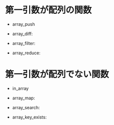 # 第一引数が配列の関数

- array_push

- array_diff:

- array_filter:

- array_reduce:


# 第一引数が配列でない関数

- in_array

- array_map:

- array_search:

- array_key_exists:
